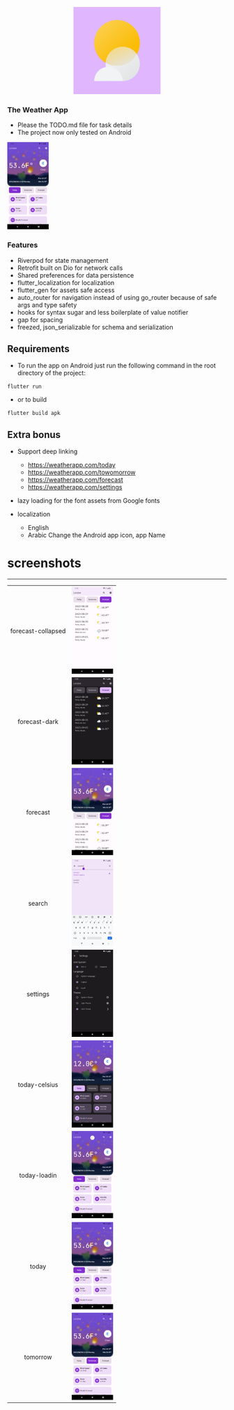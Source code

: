 
<p align="center">
  <img src="screenshots/logo.svg" width="200" height="200" alt="Weather App Logo">
</p>

### The Weather App
- Please the TODO.md file for task details
- The project now only tested on Android

<img src="screenshots/today.png" height="200">

### Features
- Riverpod for state management
- Retrofit built on Dio for network calls
- Shared preferences for data persistence
- flutter_localization for localization
- flutter_gen for assets safe access
- auto_router for navigation instead of using go_router because of safe args and type safety
- hooks for syntax sugar and less boilerplate of value notifier
- gap for spacing
- freezed, json_serializable for schema and serialization

## Requirements
- To run the app on Android just run the following command in the root directory of the project:
```
flutter run
```
- or to build
```
flutter build apk
```

## Extra bonus
- Support deep linking
  - https://weatherapp.com/today
  - https://weatherapp.com/towomorrow
  - https://weatherapp.com/forecast
  - https://weatherapp.com/settings

- lazy loading for the font assets from Google fonts

- localization
  - English
  - Arabic
Change the Android app icon, app Name


# screenshots
___
|                    |                                                             |
| :----------------: | :---------------------------------------------------------: |
| forecast-collapsed | <img src="screenshots/forecast-collapsed.png" height="200"> |
|   forecast-dark    |   <img src="screenshots/forecast-dark.png" height="200">    |
|      forecast      |      <img src="screenshots/forecast.png" height="200">      |
|       search       |       <img src="screenshots/search.png" height="200">       |
|      settings      |      <img src="screenshots/settings.png" height="200">      |
|   today-celsius    |   <img src="screenshots/today-celsius.png" height="200">    |
|    today-loadin    |    <img src="screenshots/today-loadin.png" height="200">    |
|       today        |       <img src="screenshots/today.png" height="200">        |
|      tomorrow      |      <img src="screenshots/tomorrow.png" height="200">      |
